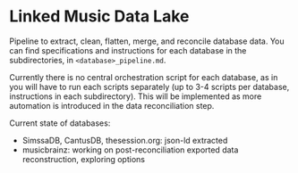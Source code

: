 # Linked Music Data Lake

Pipeline to extract, clean, flatten, merge, and reconcile database data. You can find specifications and instructions for each database in the subdirectories, in `<database>_pipeline.md`.

Currently there is no central orchestration script for each database, as in you will have to run each scripts separately (up to 3-4 scripts per database, instructions in each subdirectory). This will be implemented as more automation is introduced in the data reconciliation step. 

Current state of databases:
- SimssaDB, CantusDB, thesession.org: json-ld extracted
- musicbrainz: working on post-reconciliation exported data reconstruction, exploring options